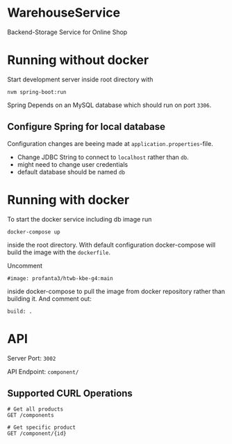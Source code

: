 # WarehouseService

Backend-Storage Service for Online Shop

# Running without docker

Start development server  inside root directory with

```
nvm spring-boot:run
```

Spring Depends on an MySQL database which should run on port ```3306```. 

## Configure Spring for local database

Configuration changes are beeing made at ``application.properties``-file.

- Change JDBC String to connect to ```localhost``` rather than ```db```. 
- might need to change user credentials
- default database should be named ```db```

# Running with docker

To start the docker service including db image run 

```
docker-compose up
``` 

inside the root directory. With default configuration docker-compose will build the image with the ```dockerfile```. 

Uncomment
```
#image: profanta3/htwb-kbe-g4:main
```
inside docker-compose to pull the image from docker repository rather than building it. And comment out:
```
build: .
```

# API

Server Port: ```3002```

API Endpoint: ````component/````

## Supported CURL Operations

```
# Get all products
GET /components

# Get specific product
GET /component/{id}
```